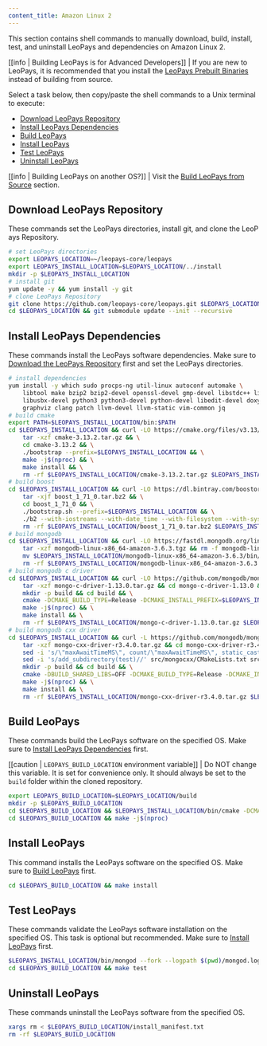 ```yaml
---
content_title: Amazon Linux 2
---
```


This section contains shell commands to manually download, build, install, test, and uninstall LeoPays and dependencies on Amazon Linux 2.

[[info | Building LeoPays is for Advanced Developers]]
| If you are new to LeoPays, it is recommended that you install the [LeoPays Prebuilt Binaries](../../../00_install-prebuilt-binaries.md) instead of building from source.

Select a task below, then copy/paste the shell commands to a Unix terminal to execute:

* [Download LeoPays Repository](#download-leopays-repository)
* [Install LeoPays Dependencies](#install-leopays-dependencies)
* [Build LeoPays](#build-leopays)
* [Install LeoPays](#install-leopays)
* [Test LeoPays](#test-leopays)
* [Uninstall LeoPays](#uninstall-leopays)

[[info | Building LeoPays on another OS?]]
| Visit the [Build LeoPays from Source](../../index.md) section.

## Download LeoPays Repository
These commands set the LeoPays directories, install git, and clone the LeoPays Repository.
```sh
# set LeoPays directories
export LEOPAYS_LOCATION=~/leopays-core/leopays
export LEOPAYS_INSTALL_LOCATION=$LEOPAYS_LOCATION/../install
mkdir -p $LEOPAYS_INSTALL_LOCATION
# install git
yum update -y && yum install -y git
# clone LeoPays Repository
git clone https://github.com/leopays-core/leopays.git $LEOPAYS_LOCATION
cd $LEOPAYS_LOCATION && git submodule update --init --recursive
```

## Install LeoPays Dependencies
These commands install the LeoPays software dependencies. Make sure to [Download the LeoPays Repository](#download-leopays-repository) first and set the LeoPays directories.
```sh
# install dependencies
yum install -y which sudo procps-ng util-linux autoconf automake \
    libtool make bzip2 bzip2-devel openssl-devel gmp-devel libstdc++ libcurl-devel \
    libusbx-devel python3 python3-devel python-devel libedit-devel doxygen \
    graphviz clang patch llvm-devel llvm-static vim-common jq
# build cmake
export PATH=$LEOPAYS_INSTALL_LOCATION/bin:$PATH
cd $LEOPAYS_INSTALL_LOCATION && curl -LO https://cmake.org/files/v3.13/cmake-3.13.2.tar.gz && \
    tar -xzf cmake-3.13.2.tar.gz && \
    cd cmake-3.13.2 && \
    ./bootstrap --prefix=$LEOPAYS_INSTALL_LOCATION && \
    make -j$(nproc) && \
    make install && \
    rm -rf $LEOPAYS_INSTALL_LOCATION/cmake-3.13.2.tar.gz $LEOPAYS_INSTALL_LOCATION/cmake-3.13.2
# build boost
cd $LEOPAYS_INSTALL_LOCATION && curl -LO https://dl.bintray.com/boostorg/release/1.71.0/source/boost_1_71_0.tar.bz2 && \
    tar -xjf boost_1_71_0.tar.bz2 && \
    cd boost_1_71_0 && \
    ./bootstrap.sh --prefix=$LEOPAYS_INSTALL_LOCATION && \
    ./b2 --with-iostreams --with-date_time --with-filesystem --with-system --with-program_options --with-chrono --with-test -q -j$(nproc) install && \
    rm -rf $LEOPAYS_INSTALL_LOCATION/boost_1_71_0.tar.bz2 $LEOPAYS_INSTALL_LOCATION/boost_1_71_0
# build mongodb
cd $LEOPAYS_INSTALL_LOCATION && curl -LO https://fastdl.mongodb.org/linux/mongodb-linux-x86_64-amazon-3.6.3.tgz && \
    tar -xzf mongodb-linux-x86_64-amazon-3.6.3.tgz && rm -f mongodb-linux-x86_64-amazon-3.6.3.tgz && \
    mv $LEOPAYS_INSTALL_LOCATION/mongodb-linux-x86_64-amazon-3.6.3/bin/* $LEOPAYS_INSTALL_LOCATION/bin/ && \
    rm -rf $LEOPAYS_INSTALL_LOCATION/mongodb-linux-x86_64-amazon-3.6.3
# build mongodb c driver
cd $LEOPAYS_INSTALL_LOCATION && curl -LO https://github.com/mongodb/mongo-c-driver/releases/download/1.13.0/mongo-c-driver-1.13.0.tar.gz && \
    tar -xzf mongo-c-driver-1.13.0.tar.gz && cd mongo-c-driver-1.13.0 && \
    mkdir -p build && cd build && \
    cmake -DCMAKE_BUILD_TYPE=Release -DCMAKE_INSTALL_PREFIX=$LEOPAYS_INSTALL_LOCATION -DENABLE_BSON=ON -DENABLE_SSL=OPENSSL -DENABLE_AUTOMATIC_INIT_AND_CLEANUP=OFF -DENABLE_STATIC=ON -DENABLE_ICU=OFF -DENABLE_SNAPPY=OFF .. && \
    make -j$(nproc) && \
    make install && \
    rm -rf $LEOPAYS_INSTALL_LOCATION/mongo-c-driver-1.13.0.tar.gz $LEOPAYS_INSTALL_LOCATION/mongo-c-driver-1.13.0
# build mongodb cxx driver
cd $LEOPAYS_INSTALL_LOCATION && curl -L https://github.com/mongodb/mongo-cxx-driver/archive/r3.4.0.tar.gz -o mongo-cxx-driver-r3.4.0.tar.gz && \
    tar -xzf mongo-cxx-driver-r3.4.0.tar.gz && cd mongo-cxx-driver-r3.4.0 && \
    sed -i 's/\"maxAwaitTimeMS\", count/\"maxAwaitTimeMS\", static_cast<int64_t>(count)/' src/mongocxx/options/change_stream.cpp && \
    sed -i 's/add_subdirectory(test)//' src/mongocxx/CMakeLists.txt src/bsoncxx/CMakeLists.txt && \
    mkdir -p build && cd build && \
    cmake -DBUILD_SHARED_LIBS=OFF -DCMAKE_BUILD_TYPE=Release -DCMAKE_INSTALL_PREFIX=$LEOPAYS_INSTALL_LOCATION .. && \
    make -j$(nproc) && \
    make install && \
    rm -rf $LEOPAYS_INSTALL_LOCATION/mongo-cxx-driver-r3.4.0.tar.gz $LEOPAYS_INSTALL_LOCATION/mongo-cxx-driver-r3.4.0
```

## Build LeoPays
These commands build the LeoPays software on the specified OS. Make sure to [Install LeoPays Dependencies](#install-leopays-dependencies) first.

[[caution | `LEOPAYS_BUILD_LOCATION` environment variable]]
| Do NOT change this variable. It is set for convenience only. It should always be set to the `build` folder within the cloned repository.

```sh
export LEOPAYS_BUILD_LOCATION=$LEOPAYS_LOCATION/build
mkdir -p $LEOPAYS_BUILD_LOCATION
cd $LEOPAYS_BUILD_LOCATION && $LEOPAYS_INSTALL_LOCATION/bin/cmake -DCMAKE_BUILD_TYPE='Release' -DCMAKE_CXX_COMPILER='clang++' -DCMAKE_C_COMPILER='clang' -DCMAKE_INSTALL_PREFIX=$LEOPAYS_INSTALL_LOCATION -DBUILD_MONGO_DB_PLUGIN=true $LEOPAYS_LOCATION
cd $LEOPAYS_BUILD_LOCATION && make -j$(nproc)
```

## Install LeoPays
This command installs the LeoPays software on the specified OS. Make sure to [Build LeoPays](#build-leopays) first.
```sh
cd $LEOPAYS_BUILD_LOCATION && make install
```

## Test LeoPays
These commands validate the LeoPays software installation on the specified OS. This task is optional but recommended. Make sure to [Install LeoPays](#install-leopays) first.
```sh
$LEOPAYS_INSTALL_LOCATION/bin/mongod --fork --logpath $(pwd)/mongod.log --dbpath $(pwd)/mongodata
cd $LEOPAYS_BUILD_LOCATION && make test
```

## Uninstall LeoPays
These commands uninstall the LeoPays software from the specified OS.
```sh
xargs rm < $LEOPAYS_BUILD_LOCATION/install_manifest.txt
rm -rf $LEOPAYS_BUILD_LOCATION
```
